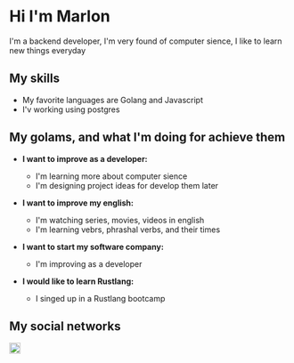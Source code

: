 # Hi I'm Marlon

I'm a backend developer, I'm very found of computer sience, I like to learn new things everyday

## My skills

- My favorite languages are Golang and Javascript
- I'v working using postgres

## My golams, and what I'm doing for achieve them

- **I want to improve as a developer:**
  - I'm learning more about computer sience
  - I'm designing project ideas for develop them later

- **I want to improve my english:**
  - I'm watching series, movies, videos in english
  - I'm learning vebrs, phrashal verbs, and their times

- **I want to start my software company:**
  - I'm improving as a developer

- **I would like to learn Rustlang:**
  - I singed up in a Rustlang bootcamp

## My social networks

<a href="https://www.linkedin.com/in/marlon-mosquerap/"><img src="linkedin.ico" width="20px" alt="Marlon Mosquera Linkedin"/></a>
